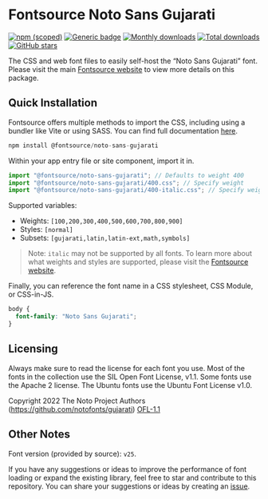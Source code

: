 # Fontsource Noto Sans Gujarati

[![npm (scoped)](https://img.shields.io/npm/v/@fontsource/noto-sans-gujarati?color=brightgreen)](https://www.npmjs.com/package/@fontsource/noto-sans-gujarati) [![Generic badge](https://img.shields.io/badge/fontsource-passing-brightgreen)](https://github.com/fontsource/fontsource) [![Monthly downloads](https://badgen.net/npm/dm/@fontsource/noto-sans-gujarati)](https://github.com/fontsource/fontsource) [![Total downloads](https://badgen.net/npm/dt/@fontsource/noto-sans-gujarati)](https://github.com/fontsource/fontsource) [![GitHub stars](https://img.shields.io/github/stars/fontsource/fontsource.svg?style=social&label=Star)](https://github.com/fontsource/fontsource/stargazers)

The CSS and web font files to easily self-host the “Noto Sans Gujarati” font. Please visit the main [Fontsource website](https://fontsource.org/fonts/noto-sans-gujarati) to view more details on this package.

## Quick Installation

Fontsource offers multiple methods to import the CSS, including using a bundler like Vite or using SASS. You can find full documentation [here](https://fontsource.org/docs/getting-started/introduction).

```javascript
npm install @fontsource/noto-sans-gujarati
```

Within your app entry file or site component, import it in.

```javascript
import "@fontsource/noto-sans-gujarati"; // Defaults to weight 400
import "@fontsource/noto-sans-gujarati/400.css"; // Specify weight
import "@fontsource/noto-sans-gujarati/400-italic.css"; // Specify weight and style
```

Supported variables:
- Weights: `[100,200,300,400,500,600,700,800,900]`
- Styles: `[normal]`
- Subsets: `[gujarati,latin,latin-ext,math,symbols]`

> Note: `italic` may not be supported by all fonts. To learn more about what weights and styles are supported, please visit the [Fontsource website](https://fontsource.org/fonts/noto-sans-gujarati).

Finally, you can reference the font name in a CSS stylesheet, CSS Module, or CSS-in-JS.

```css
body {
  font-family: "Noto Sans Gujarati";
}
```

## Licensing
Always make sure to read the license for each font you use. Most of the fonts in the collection use the SIL Open Font License, v1.1. Some fonts use the Apache 2 license. The Ubuntu fonts use the Ubuntu Font License v1.0.

Copyright 2022 The Noto Project Authors (https://github.com/notofonts/gujarati)
[OFL-1.1](https://openfontlicense.org)

## Other Notes
Font version (provided by source): `v25`.

If you have any suggestions or ideas to improve the performance of font loading or expand the existing library, feel free to star and contribute to this repository. You can share your suggestions or ideas by creating an [issue](https://github.com/fontsource/fontsource/issues).